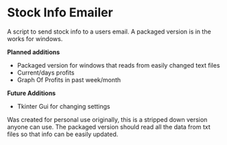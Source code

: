 # Stock Info Emailer
A script to send stock info to a users email. A packaged version is in the works for windows.

**Planned additions**
- Packaged version for windows that reads from easily changed text files
- Current/days profits
- Graph Of Profits in past week/month

**Future Additions**
- Tkinter Gui for changing settings

Was created for personal use originally, this is a stripped down version anyone can use. The packaged version should read all the data from txt files so that info can be easily updated.
